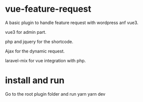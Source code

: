 # vue-feature-request
A basic plugin to handle feature request with wordpress anf vue3.

vue3 for admin part.

php and jquery for the shortcode.

Ajax for the dynamic request.

laravel-mix for vue integration with php.

# install and run

Go to the root plugin folder and run
yarn 
yarn dev

